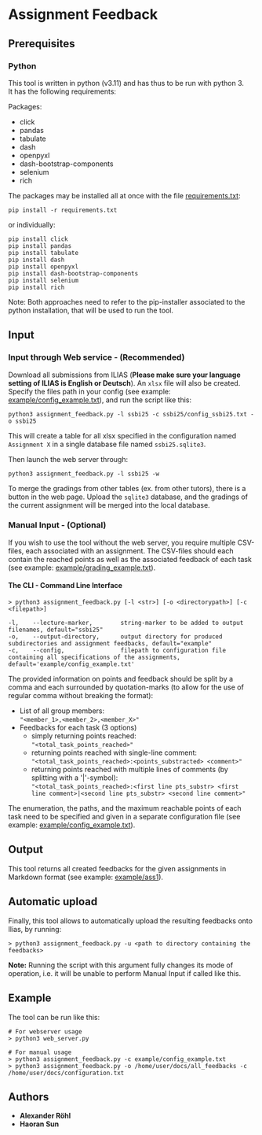 # Assignment Feedback

## Prerequisites
### Python
This tool is written in python (v3.11) and has thus to be run with python 3.\
It has the following requirements:

Packages:
* click
* pandas
* tabulate
* dash
* openpyxl
* dash-bootstrap-components
* selenium
* rich

The packages may be installed all at once with the file [requirements.txt](https://github.com/Nightknight3000/Assignment-Feedback-Transcriber/blob/main/requirements.txt):
```
pip install -r requirements.txt
```
or individually:
```
pip install click
pip install pandas
pip install tabulate
pip install dash
pip install openpyxl
pip install dash-bootstrap-components
pip install selenium
pip install rich
```
Note: Both approaches need to refer to the pip-installer associated to the python installation, that will be used to run
the tool.

## Input
### Input through Web service - (Recommended)
Download all submissions from ILIAS (**Please make sure your language setting of ILIAS is English or Deutsch**). An `xlsx` file will also be created. Specify the files path in your config (see example: [example/config_example.txt](https://github.com/Nightknight3000/Assignment-Feedback-Transcriber/blob/main/example/config_example.txt)), and run the script like this:

```
python3 assignment_feedback.py -l ssbi25 -c ssbi25/config_ssbi25.txt -o ssbi25
```

This will create a table for all xlsx specified in the configuration named `Assignment X` in a single database file named `ssbi25.sqlite3`.

Then launch the web server through:
```
python3 assignment_feedback.py -l ssbi25 -w
```
To merge the gradings from other tables (ex. from other tutors), there is a button in the web page. Upload the `sqlite3` database, and the gradings of the current assignment will be merged into the local database.

### Manual Input - (Optional)
If you wish to use the tool without the web server, you require multiple CSV-files, each associated with an assignment. 
The CSV-files should each contain the reached points as well as the associated feedback of each task (see example: [example/grading_example.txt](https://github.com/Nightknight3000/Assignment-Feedback-Transcriber/blob/main/example/grading_example.txt)).
#### The CLI - Command Line Interface
```
> python3 assignment_feedback.py [-l <str>] [-o <directorypath>] [-c <filepath>]
 
-l,    --lecture-marker,        string-marker to be added to output filenames, default="ssbi25"
-o,    --output-directory,      output directory for produced subdirectories and assignment feedbacks, default="example"
-c,    --config,                filepath to configuration file containing all specifications of the assignments, default='example/config_example.txt'
```
The provided information on points and feedback should be split by a comma and each surrounded by quotation-marks (to allow for the use of regular comma without breaking the format):
* List of all group members: \
  ``"<member_1>,<member_2>,<member_X>"``
* Feedbacks for each task (3 options)
  * simply returning points reached: \
    ``"<total_task_points_reached>"``
  * returning points reached with single-line comment: \
    ``"<total_task_points_reached>:<points_substracted> <comment>"``
  * returning points reached with multiple lines of comments (by splitting with a '|'-symbol): \
    ``"<total_task_points_reached>:<first line pts_substr> <first line comment>|<second line pts_substr> <second line comment>"``

The enumeration, the paths, and the maximum reachable points of each task need to be specified and given in a separate 
configuration file (see example: [example/config_example.txt](https://github.com/Nightknight3000/Assignment-Feedback-Transcriber/blob/main/example/config_example.txt)).

## Output
This tool returns all created feedbacks for the given assignments in Markdown format (see example: [example/ass1](https://github.com/Nightknight3000/Assignment-Feedback-Transcriber/blob/main/example/ass1)). 

## Automatic upload
Finally, this tool allows to automatically upload the resulting feedbacks onto Ilias, by running:
```
> python3 assignment_feedback.py -u <path to directory containing the feedbacks>
```
**Note:** Running the script with this argument fully changes its mode of operation, i.e. it will be unable to perform Manual Input if called like this.

## Example
The tool can be run like this:
```
# For webserver usage
> python3 web_server.py

# For manual usage
> python3 assignment_feedback.py -c example/config_example.txt
> python3 assignment_feedback.py -o /home/user/docs/all_feedbacks -c /home/user/docs/configuration.txt
```

## Authors
* **Alexander Röhl**
* **Haoran Sun**
